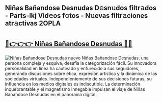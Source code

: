 ## Niñas Bañandose Desnudas D𝚎sn𝚞dos filtr𝚊dos - Parts-Ikj Vid𝚎os f𝚘tos - N𝚞evas filtr𝚊ciones atr𝚊ctivas 2OPLA

# <h2><a href="http://mb8j5mg.tromn.icu/?c=Ni%c3%b1as+Ba%c3%b1andose+Desnudas">🔗👉👉👉 Niñas Bañandose Desnudas 🔗🔗</a></h2>

[![Niñas Bañandose Desnudas nuevo](https://i.imgur.com/pEAQMta.gif)](http://mb8j5mg.tromn.icu/?c=Ni%c3%b1as+Ba%c3%b1andose+Desnudas)
Niñas Bañandose Desnudas, una persona compleja y esquiva, desafía la categorización fácil. Su innovadora personalidad en línea ha cautivado y enfurecido a sus seguidores, generando discusiones sobre ética, expresión artística y la dinámica de las sociedades virtuales. Independientemente de sus decisiones futuras, su influencia en los medios digitales es indiscutible. La determinación inquebrantable y el magnetismo innegable impulsan el viaje de Niñas Bañandose Desnudas en el panorama digital.
